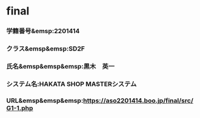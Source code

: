# final

### 学籍番号&emsp:2201414
### クラス&emsp&emsp:SD2F
### 氏名&emsp&emsp&emsp:黒木　英一
### システム名:HAKATA SHOP MASTERシステム
### URL&emsp&emsp&emsp:https://aso2201414.boo.jp/final/src/G1-1.php
